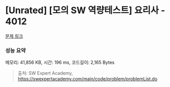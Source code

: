 # [Unrated] [모의 SW 역량테스트] 요리사 - 4012 

[문제 링크](https://swexpertacademy.com/main/code/problem/problemDetail.do?contestProbId=AWIeUtVakTMDFAVH) 

### 성능 요약

메모리: 41,856 KB, 시간: 196 ms, 코드길이: 2,165 Bytes



> 출처: SW Expert Academy, https://swexpertacademy.com/main/code/problem/problemList.do